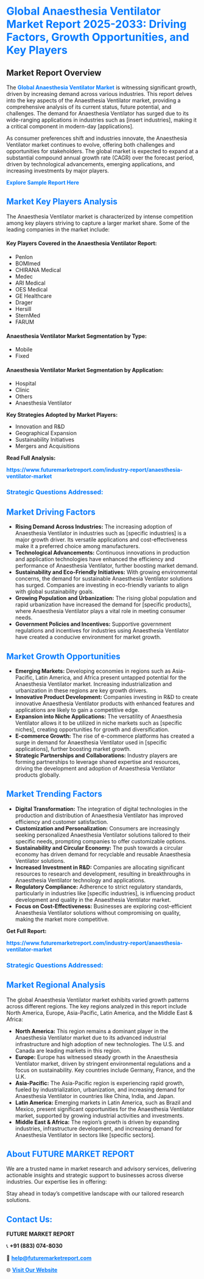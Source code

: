 <h1 style="color: #007BFF;">Global Anaesthesia Ventilator Market Report 2025-2033: Driving Factors, Growth Opportunities, and Key Players</h1>

<section id="overview">
<h2>Market Report Overview</h2>
<p>The <a href="https://www.futuremarketreport.com/industry-report/anaesthesia-ventilator-market" style="color: #007BFF; text-decoration: none;"><strong>Global Anaesthesia Ventilator Market</strong></a> is witnessing significant growth, driven by increasing demand across various industries. This report delves into the key aspects of the Anaesthesia Ventilator market, providing a comprehensive analysis of its current status, future potential, and challenges. The demand for Anaesthesia Ventilator has surged due to its wide-ranging applications in industries such as [insert industries], making it a critical component in modern-day [applications].</p>
<p>As consumer preferences shift and industries innovate, the Anaesthesia Ventilator market continues to evolve, offering both challenges and opportunities for stakeholders. The global market is expected to expand at a substantial compound annual growth rate (CAGR) over the forecast period, driven by technological advancements, emerging applications, and increasing investments by major players.</p>
</section>

<section id="overview">
<p><a href="https://www.futuremarketreport.com/request-sample/reportId=123787" style="color: #007BFF; text-decoration: none;"><strong>Explore Sample Report Here</strong></a></p>
</section>

<section id="key-players">
<h2 style="color: #007BFF;">Market Key Players Analysis</h2>
<p>The Anaesthesia Ventilator market is characterized by intense competition among key players striving to capture a larger market share. Some of the leading companies in the market include:</p>
<h4>Key Players Covered in the Anaesthesia Ventilator Report:</h4>
<ul><li>Penlon</li><li>BOMImed</li><li>CHIRANA Medical</li><li>Medec</li><li>ARI Medical</li><li>OES Medical</li><li>GE Healthcare</li><li>Drager</li><li>Hersill</li><li>SternMed</li><li>FARUM</li></ul>
<h4>Anaesthesia Ventilator Market Segmentation by Type:</h4>
<ul><li>Mobile</li><li>Fixed</li></ul>

<h4>Anaesthesia Ventilator Market Segmentation by Application:</h4>
<ul><li>Hospital</li><li>Clinic</li><li>Others</li><li>Anaesthesia Ventilator</li></ul>
<p><strong>Key Strategies Adopted by Market Players:</strong></p>
<ul>
<li>Innovation and R&D</li>
<li>Geographical Expansion</li>
<li>Sustainability Initiatives</li>
<li>Mergers and Acquisitions</li>
</ul>
</section>

<section>
<p><strong>Read Full Analysis: </strong></p><a href="https://www.futuremarketreport.com/industry-report/anaesthesia-ventilator-market" style="color: #007BFF; text-decoration: none;"><strong>https://www.futuremarketreport.com/industry-report/anaesthesia-ventilator-market</strong></a>
<h3 style="color: #007BFF;">Strategic Questions Addressed:</h3>
</section>

<section id="driving-factors">
<h2 style="color: #007BFF;">Market Driving Factors</h2>
<ul>
<li><strong>Rising Demand Across Industries:</strong> The increasing adoption of Anaesthesia Ventilator in industries such as [specific industries] is a major growth driver. Its versatile applications and cost-effectiveness make it a preferred choice among manufacturers.</li>
<li><strong>Technological Advancements:</strong> Continuous innovations in production and application technologies have enhanced the efficiency and performance of Anaesthesia Ventilator, further boosting market demand.</li>
<li><strong>Sustainability and Eco-Friendly Initiatives:</strong> With growing environmental concerns, the demand for sustainable Anaesthesia Ventilator solutions has surged. Companies are investing in eco-friendly variants to align with global sustainability goals.</li>
<li><strong>Growing Population and Urbanization:</strong> The rising global population and rapid urbanization have increased the demand for [specific products], where Anaesthesia Ventilator plays a vital role in meeting consumer needs.</li>
<li><strong>Government Policies and Incentives:</strong> Supportive government regulations and incentives for industries using Anaesthesia Ventilator have created a conducive environment for market growth.</li>
</ul>
</section>

<section id="growth-opportunities">
<h2 style="color: #007BFF;">Market Growth Opportunities</h2>
<ul>
<li><strong>Emerging Markets:</strong> Developing economies in regions such as Asia-Pacific, Latin America, and Africa present untapped potential for the Anaesthesia Ventilator market. Increasing industrialization and urbanization in these regions are key growth drivers.</li>
<li><strong>Innovative Product Development:</strong> Companies investing in R&D to create innovative Anaesthesia Ventilator products with enhanced features and applications are likely to gain a competitive edge.</li>
<li><strong>Expansion into Niche Applications:</strong> The versatility of Anaesthesia Ventilator allows it to be utilized in niche markets such as [specific niches], creating opportunities for growth and diversification.</li>
<li><strong>E-commerce Growth:</strong> The rise of e-commerce platforms has created a surge in demand for Anaesthesia Ventilator used in [specific applications], further boosting market growth.</li>
<li><strong>Strategic Partnerships and Collaborations:</strong> Industry players are forming partnerships to leverage shared expertise and resources, driving the development and adoption of Anaesthesia Ventilator products globally.</li>
</ul>
</section>

<section id="trending-factors">
<h2 style="color: #007BFF;">Market Trending Factors</h2>
<ul>
<li><strong>Digital Transformation:</strong> The integration of digital technologies in the production and distribution of Anaesthesia Ventilator has improved efficiency and customer satisfaction.</li>
<li><strong>Customization and Personalization:</strong> Consumers are increasingly seeking personalized Anaesthesia Ventilator solutions tailored to their specific needs, prompting companies to offer customizable options.</li>
<li><strong>Sustainability and Circular Economy:</strong> The push towards a circular economy has driven demand for recyclable and reusable Anaesthesia Ventilator solutions.</li>
<li><strong>Increased Investment in R&D:</strong> Companies are allocating significant resources to research and development, resulting in breakthroughs in Anaesthesia Ventilator technology and applications.</li>
<li><strong>Regulatory Compliance:</strong> Adherence to strict regulatory standards, particularly in industries like [specific industries], is influencing product development and quality in the Anaesthesia Ventilator market.</li>
<li><strong>Focus on Cost-Effectiveness:</strong> Businesses are exploring cost-efficient Anaesthesia Ventilator solutions without compromising on quality, making the market more competitive.</li>
</ul>
</section>

<section>
<p><strong>Get Full Report: </strong></p><a href="https://www.futuremarketreport.com/industry-report/anaesthesia-ventilator-market" style="color: #007BFF; text-decoration: none;"><strong>https://www.futuremarketreport.com/industry-report/anaesthesia-ventilator-market</strong></a>
<h3 style="color: #007BFF;">Strategic Questions Addressed:</h3>
</section>


<section id="regional-analysis">
<h2 style="color: #007BFF;">Market Regional Analysis</h2>
<p>The global Anaesthesia Ventilator market exhibits varied growth patterns across different regions. The key regions analyzed in this report include North America, Europe, Asia-Pacific, Latin America, and the Middle East & Africa:</p>
<ul>
<li><strong>North America:</strong> This region remains a dominant player in the Anaesthesia Ventilator market due to its advanced industrial infrastructure and high adoption of new technologies. The U.S. and Canada are leading markets in this region.</li>
<li><strong>Europe:</strong> Europe has witnessed steady growth in the Anaesthesia Ventilator market, driven by stringent environmental regulations and a focus on sustainability. Key countries include Germany, France, and the U.K.</li>
<li><strong>Asia-Pacific:</strong> The Asia-Pacific region is experiencing rapid growth, fueled by industrialization, urbanization, and increasing demand for Anaesthesia Ventilator in countries like China, India, and Japan.</li>
<li><strong>Latin America:</strong> Emerging markets in Latin America, such as Brazil and Mexico, present significant opportunities for the Anaesthesia Ventilator market, supported by growing industrial activities and investments.</li>
<li><strong>Middle East & Africa:</strong> The region’s growth is driven by expanding industries, infrastructure development, and increasing demand for Anaesthesia Ventilator in sectors like [specific sectors].</li>
</ul>
</section>

<footer>
<h2 style="color: #007BFF;">About FUTURE MARKET REPORT</h2>
<p>We are a trusted name in market research and advisory services, delivering actionable insights and strategic support to businesses across diverse industries. Our expertise lies in offering:</p>

<p>Stay ahead in today’s competitive landscape with our tailored research solutions.</p>

<h2 style="color: #007BFF;">Contact Us:</h2>
<p><strong>FUTURE MARKET REPORT</strong></p>
<p>📞 <strong>+91 (883) 074-8030</strong></p>
<p>📧 <strong><a href="mailto:help@futuremarketreport.com" style="color: #007BFF;">help@futuremarketreport.com</a></strong></p>
<p>🌐 <strong><a href="https://www.futuremarketreport.com/" style="color: #007BFF;">Visit Our Website</a></strong></p>
</footer>